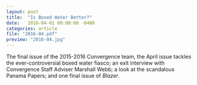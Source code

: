 ```yaml
---
layout: post
title:  "Is Boxed Water Better?"
date:   2016-04-01 00:00:00 -0400
categories: article
file: "2016-04.pdf"
preview: "2016-04.jpg"
---
```


The final issue of the 2015-2016 Convergence team, the April issue tackles the ever-controversial boxed water fiasco; an exit interview with Convergence Staff Adviser Marshall Webb; a look at the scandalous Panama Papers; and one final issue of *Blazer*.
